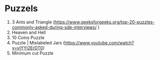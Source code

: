 # Puzzels

1. 3 Ants and Triangle (https://www.geeksforgeeks.org/top-20-puzzles-commonly-asked-during-sde-interviews/ )
2. Heaven and Hell
3. 10 Coins Puzzle
4. Puzzle | Mislabeled Jars (https://www.youtube.com/watch?v=yIYYl2ErDT0)
5. Minimum cut Puzzle
